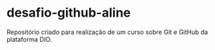 # desafio-github-aline
Repositório criado para realização de um curso sobre Git e GitHub da plataforma DIO.
